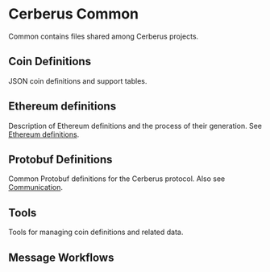 # Cerberus Common

Common contains files shared among Cerberus projects.

## Coin Definitions

JSON coin definitions and support tables.

## Ethereum definitions

Description of Ethereum definitions and the process of their generation. See [Ethereum definitions](ethereum-definitions.md).

## Protobuf Definitions

Common Protobuf definitions for the Cerberus protocol. Also see [Communication](communication/index.md).

## Tools

Tools for managing coin definitions and related data.

## Message Workflows
